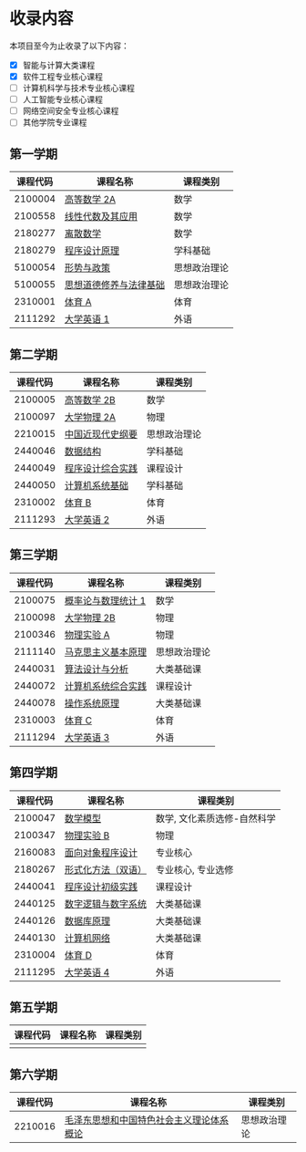 
# 收录内容

本项目至今为止收录了以下内容：

- [x] 智能与计算大类课程
- [x] 软件工程专业核心课程
- [ ] 计算机科学与技术专业核心课程
- [ ] 人工智能专业核心课程
- [ ] 网络空间安全专业核心课程
- [ ] 其他学院专业课程

## 第一学期

| 课程代码 | 课程名称                                                     | 课程类别     |
| -------- | ------------------------------------------------------------ | ------------ |
| 2100004  | [高等数学 2A](https://github.com/superpung/TJU-CourseSharing/tree/main/2100004_高等数学2A) | 数学         |
| 2100558  | [线性代数及其应用](https://github.com/superpung/TJU-CourseSharing/tree/main/2100558_线性代数及其应用) | 数学         |
| 2180277  | [离散数学](https://github.com/superpung/TJU-CourseSharing/tree/main/2180277_离散数学) | 数学         |
| 2180279  | [程序设计原理](https://github.com/superpung/TJU-CourseSharing/tree/main/2180279_程序设计原理) | 学科基础     |
| 5100054  | [形势与政策](https://github.com/superpung/TJU-CourseSharing/tree/main/5100054_形势与政策) | 思想政治理论 |
| 5100055  | [思想道德修养与法律基础](https://github.com/superpung/TJU-CourseSharing/tree/main/5100055_思想道德修养与法律基础) | 思想政治理论 |
| 2310001  | [体育 A](https://github.com/superpung/TJU-CourseSharing/tree/main/体育) | 体育         |
| 2111292  | [大学英语 1](https://github.com/superpung/TJU-CourseSharing/tree/main/大学英语/2111292_大学英语1) | 外语         |

## 第二学期

| 课程代码 | 课程名称                                                     | 课程类别     |
| -------- | ------------------------------------------------------------ | ------------ |
| 2100005  | [高等数学 2B](https://github.com/superpung/TJU-CourseSharing/tree/main/2100005_高等数学2B) | 数学         |
| 2100097  | [大学物理 2A](https://github.com/superpung/TJU-CourseSharing/tree/main/2100097_大学物理2A) | 物理         |
| 2210015  | [中国近现代史纲要](https://github.com/superpung/TJU-CourseSharing/tree/main/2210015_中国近现代史纲要) | 思想政治理论 |
| 2440046  | [数据结构](https://github.com/superpung/TJU-CourseSharing/tree/main/2440046_数据结构) | 学科基础     |
| 2440049  | [程序设计综合实践](https://github.com/superpung/TJU-CourseSharing/tree/main/2440049_程序设计综合实践) | 课程设计     |
| 2440050  | [计算机系统基础](https://github.com/superpung/TJU-CourseSharing/tree/main/2440050_计算机系统基础) | 学科基础     |
| 2310002  | [体育 B]()                                                   | 体育         |
| 2111293  | [大学英语 2](https://github.com/superpung/TJU-CourseSharing/tree/main/大学英语/2111293_大学英语2) | 外语         |

## 第三学期

| 课程代码 | 课程名称                                                     | 课程类别     |
| -------- | ------------------------------------------------------------ | ------------ |
| 2100075  | [概率论与数理统计 1](https://github.com/superpung/TJU-CourseSharing/tree/main/2100075_概率论与数理统计1) | 数学         |
| 2100098  | [大学物理 2B](https://github.com/superpung/TJU-CourseSharing/tree/main/2100098_大学物理2B) | 物理         |
| 2100346  | [物理实验 A](https://github.com/superpung/TJU-CourseSharing/tree/main/2100346_物理实验A) | 物理         |
| 2111140  | [马克思主义基本原理](https://github.com/superpung/TJU-CourseSharing/tree/main/2111140_马克思主义基本原理) | 思想政治理论 |
| 2440031  | [算法设计与分析](https://github.com/superpung/TJU-CourseSharing/tree/main/2440031_算法设计与分析) | 大类基础课   |
| 2440072  | [计算机系统综合实践](https://github.com/superpung/TJU-CourseSharing/tree/main/2440072_计算机系统综合实践) | 课程设计     |
| 2440078  | [操作系统原理](https://github.com/superpung/TJU-CourseSharing/tree/main/2440078_操作系统原理) | 大类基础课   |
| 2310003  | [体育 C](https://github.com/superpung/TJU-CourseSharing/tree/main/体育) | 体育         |
| 2111294  | [大学英语 3](https://github.com/superpung/TJU-CourseSharing/tree/main/大学英语/2111294_大学英语3) | 外语         |

## 第四学期

| 课程代码 | 课程名称                                                     | 课程类别                    |
| -------- | ------------------------------------------------------------ | --------------------------- |
| 2100047  | [数学模型](https://github.com/superpung/TJU-CourseSharing/tree/main/2100047_数学模型) | 数学, 文化素质选修-自然科学 |
| 2100347  | [物理实验 B](https://github.com/superpung/TJU-CourseSharing/tree/main/2100347_物理实验B) | 物理                        |
| 2160083  | [面向对象程序设计](https://github.com/superpung/TJU-CourseSharing/tree/main/2160083_面向对象程序设计) | 专业核心                    |
| 2180267  | [形式化方法（双语）](https://github.com/superpung/TJU-CourseSharing/tree/main/2180267_形式化方法（双语）) | 专业核心, 专业选修          |
| 2440041  | [程序设计初级实践](https://github.com/superpung/TJU-CourseSharing/tree/main/2440041_程序设计初级实践) | 课程设计                    |
| 2440125  | [数字逻辑与数字系统](https://github.com/superpung/TJU-CourseSharing/tree/main/2440125_数字逻辑与数字系统) | 大类基础课                  |
| 2440126  | [数据库原理](https://github.com/superpung/TJU-CourseSharing/tree/main/2440126_数据库原理) | 大类基础课                  |
| 2440130  | [计算机网络](https://github.com/superpung/TJU-CourseSharing/tree/main/2440130_计算机网络) | 大类基础课                  |
| 2310004  | [体育 D](https://github.com/superpung/TJU-CourseSharing/tree/main/体育) | 体育                        |
| 2111295  | [大学英语 4](https://github.com/superpung/TJU-CourseSharing/tree/main/大学英语/2111295_大学英语4) | 外语                        |

## 第五学期

| 课程代码 | 课程名称 | 课程类别 |
| -------- | -------- | -------- |
|          |          |          |

## 第六学期

| 课程代码 | 课程名称                                                     | 课程类别     |
| -------- | ------------------------------------------------------------ | ------------ |
| 2210016  | [毛泽东思想和中国特色社会主义理论体系概论](https://github.com/superpung/TJU-CourseSharing/tree/main/2210016_毛泽东思想和中国特色社会主义理论体系概论) | 思想政治理论 |
